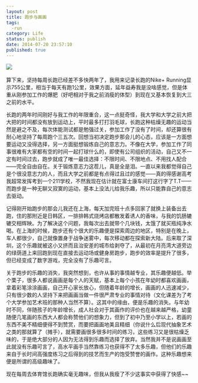 ```yaml
---
layout: post
title: 跑步与画画
tags: 
  -run
category: Life
status: publish
date: 2014-07-20 23:57:10
published: true
---
```

<img src="http://pic.yupoo.com/jacobz/DV6ZcnJt/medium.jpg" style="clear:both" ></br></br>
算下来，坚持每周长跑已经差不多快两年了，我用来记录长跑的Nike+ Running显示755公里，相当于每天有跑1公里，效果方面，延年益寿我是没啥感觉，但是体重从刚参加工作的爆肥（好吧相对于我之前消瘦的体型）到现在又基本恢复到大三之前的水平。

长跑的两年时间刚好与我工作的年限重合，这一点挺奇怪，我大学和大学之前大把大把的时间都没有放到运动上，平时最多打打羽毛球，长跑这种枯燥无趣的运动当然是避之不及，每次体能测试都是勉强过关，参加工作了没有了时间，却还算很有耐心地坚持了每周跑个三五次。回想当初决定跑步那会儿的心态，应该是一方面想要运动又没得选择，另一方面挺想锻炼自己的意志力。不像在大学，参加工作了同事很难有大家都有空的时间一起打球什么的，即使有公司组织的活动，自己又不一定有时间过去，跑步就成了唯一最佳选择：不限时间、不限地点、不用找人配合——完全自由自在。关于锻炼意志力这茬儿，真是全是泪。一直以来我都觉得自己是个很没意志力的人，而且大学之前都是有点得过且过的感觉——真的得感谢高考我超常发挥考到一个211学校，不然我现在估计就在富士康车间打这行字了T.T——而跑步是一种无聊又寂寞的运动，基本上没法儿给我乐趣，所以只能靠自己的意志去驱动。
<!-- more -->
记得刚开始跑步的那会儿我还在上海，每天加完班十点多回家了就换上装备出去跑，住的那附近是日韩区，一排排韩式烧烤店都散发着诱人的香味，与我的饥肠辘辘交相辉映。为了解决这个问题，我每次出去就带个几块钱，太饿了就买瓶纯净水喝。在上海的时候，跑步还有个很大的乐趣便是探索周边的地区，特别是在晚上，车人都很少，自己就像置身于战争迷雾中，每次移动都在探索新大陆。后来取了深圳，这个乐趣就被这小又挤而且治安差的城市给剥夺了，从最初在月亮湾大道旁边的绿荫道上来回跑到现在直接去运动场或健身房跑步，跑步的效率是提升了很多，但已经变成了数字游戏，完全没有了乐趣可言。

关于跑步的乐趣的消失，我突然想到，也许从事的事情越专业，其乐趣便越低。举个栗子，很多人都说画画是每个人的天赋，基本上每个小孩在年幼时都喜欢画画，拿着彩笔涂涂画画，自己开心家长放心，但随着年龄的增长，画画的人迅速减少，只有很少数的人坚持下来把画画当做一件很严肃专业的事情对待（文化课差为了考个大学参加艺术班的那种人当然不算）。这其中的缘由，便是乐趣的消失。与年幼时不同，伴随孩子的年龄增长，成人社会对于其画作的评价也在越来越严格，幼童随便几笔画的东西大人都会称赞他们的想象力，但到了初中乃至小学以上，若画的东西不美不精细便得不到赞赏，而要把画画地美且精细（你说什么后现代抽象艺术之类的那就算了（摊手），就需要画很多很多时间的练习，这些练习又是很枯燥乏味的，于是绝大部分的人因为无法得到乐趣而选择了放弃。当然我并不是说画画至此就没有乐趣可言了，高水平画手当然靠练习也获得不了太多乐趣，但他们的乐趣来自于长时间高强度练习之后得到的技艺而生产的饱受赞誉的画作。这种乐趣想来便是所谓的高级趣味了。

现在每周去体育馆长跑确实毫无趣味，但我从我瘦了不少这事实中获得了快感~~
